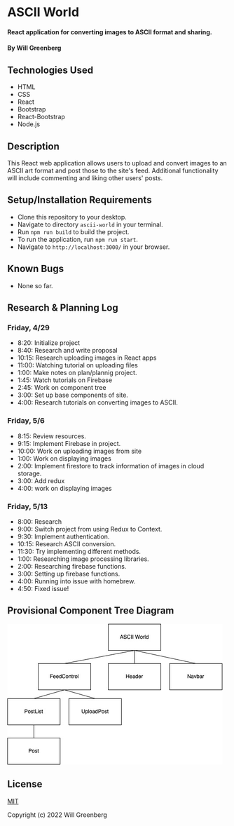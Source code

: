 # ASCII World

#### React application for converting images to ASCII format and sharing.

#### By Will Greenberg

## Technologies Used

* HTML
* CSS
* React
* Bootstrap
* React-Bootstrap
* Node.js

## Description

This React web application allows users to upload and convert images to an ASCII art format and post those to the site's feed. Additional functionality will include commenting and liking other users' posts.

## Setup/Installation Requirements

* Clone this repository to your desktop.
* Navigate to directory `ascii-world` in your terminal.
* Run `npm run build` to build the project.
* To run the application, run `npm run start`.
* Navigate to `http://localhost:3000/` in your browser.

## Known Bugs

* None so far.

## Research & Planning Log
### Friday, 4/29
* 8:20: Initialize project
* 8:40: Research and write proposal
* 10:15: Research uploading images in React apps
* 11:00: Watching tutorial on uploading files
* 1:00: Make notes on plan/plannig project.
* 1:45: Watch tutorials on Firebase
* 2:45: Work on component tree
* 3:00: Set up base components of site.
* 4:00: Research tutorials on converting images to ASCII.

### Friday, 5/6
* 8:15: Review resources.
* 9:15: Implement Firebase in project.
* 10:00: Work on uploading images from site
* 1:00: Work on displaying images
* 2:00: Implement firestore to track information of images in cloud storage.
* 3:00: Add redux
* 4:00: work on displaying images

### Friday, 5/13
* 8:00: Research
* 9:00: Switch project from using Redux to Context.
* 9:30: Implement authentication.
* 10:15: Research ASCII conversion.
* 11:30: Try implementing different methods.
* 1:00: Researching image processing libraries.
* 2:00: Researching firebase functions.
* 3:00: Setting up firebase functions.
* 4:00: Running into issue with homebrew.
* 4:50: Fixed issue!

## Provisional Component Tree Diagram
![Tree component diagram](./src/img/AsciiWorldDiagram.jpg)

## License

[MIT](https://opensource.org/licenses/MIT)

Copyright (c) 2022 Will Greenberg